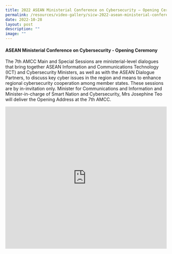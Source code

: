 ```yaml
---
title: 2022 ASEAN Ministerial Conference on Cybersecurity – Opening Ceremony
permalink: /resources/video-gallery/sicw-2022-asean-ministerial-conference-opening-ceremony/
date: 2022-10-28
layout: post
description: ""
image: ""
---
```

#### **ASEAN Ministerial Conference on Cybersecurity - Opening Ceremony**

The 7th AMCC Main and Special Sessions are ministerial-level dialogues that bring together ASEAN Information and Communications Technology (ICT) and Cybersecurity Ministers, as well as with the ASEAN Dialogue Partners, to discuss key cyber issues in the region and means to enhance regional cybersecurity cooperation among member states. These sessions are by in-invitation only. Minister for Communications and Information and Minister-in-charge of Smart Nation and Cybersecurity, Mrs Josephine Teo will deliver the Opening Address at the 7th AMCC.

<iframe allowfullscreen="" allow="accelerometer; autoplay; clipboard-write; encrypted-media; gyroscope; picture-in-picture; web-share" frameborder="0" title="YouTube video player" src="https://www.youtube.com/embed/FjiFIg0stZw" width="100%" height="445"></iframe>